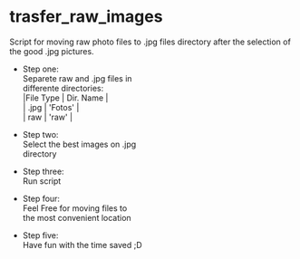 # trasfer_raw_images  
Script for moving raw photo files to .jpg files directory after the selection of the good .jpg pictures.  

* Step one:  
    Separete raw and .jpg files in  
    differente directories:  
    |File Type | Dir. Name |  
    |  .jpg    |  'Fotos'  |  
    |   raw    |   'raw'   |  

* Step two:  
    Select the best images on .jpg  
    directory  
    
* Step three:  
    Run script  
    
* Step four:  
    Feel Free for moving files to  
    the most convenient location  
    
* Step five:  
    Have fun with the time saved ;D  
